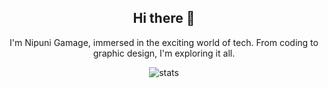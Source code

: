


<div align='center' width='100'>
  <h2>Hi there 👋</h2>

  <p>I'm Nipuni Gamage, immersed in the exciting world of tech. From coding to graphic design, I'm exploring it all.</p>

  <img src='https://my-github-stats-omega.vercel.app/api?username=nipunigamage&theme=rose&show_icons=true&hide_border=true&count_private=true' alt='stats' align='center' />

<!--
  <img src='https://my-github-stats-omega.vercel.app/api/top-langs/?username=nipunigamage&theme=rose&show_icons=true&hide_border=true&layout=compact&size_weight=0.5&count_weight=0.5' alt='top languages' align='left' height='160px' />
-->
</div>
